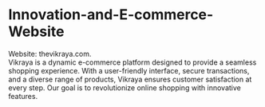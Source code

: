 # Innovation-and-E-commerce-Website
Website: thevikraya.com.  
Vikraya is a dynamic e-commerce platform designed to provide a seamless shopping experience. With a user-friendly interface, secure transactions, and a diverse range of products, Vikraya ensures customer satisfaction at every step. Our goal is to revolutionize online shopping with innovative features.
